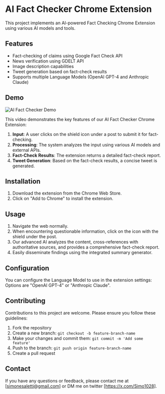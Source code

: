 # AI Fact Checker Chrome Extension

This project implements an AI-powered Fact Checking Chrome Extension using various AI models and tools.

## Features

- Fact-checking of claims using Google Fact Check API
- News verification using GDELT API
- Image description capabilities
- Tweet generation based on fact-check results
- Supports multiple Language Models (OpenAI GPT-4 and Anthropic Claude)

## Demo

![AI Fact Checker Demo](FactChecker.gif)

This video demonstrates the key features of our AI Fact Checker Chrome Extension:

1. **Input**: A user clicks on the shield icon under a post to submit it for fact-checking.
2. **Processing**: The system analyzes the input using various AI models and external APIs.
3. **Fact-Check Results**: The extension returns a detailed fact-check report.
4. **Tweet Generation**: Based on the fact-check results, a concise tweet is generated.

## Installation

1. Download the extension from the Chrome Web Store.
2. Click on "Add to Chrome" to install the extension.

## Usage

1. Navigate the web normally.
2. When encountering questionable information, click on the icon with the shield under the post.
3. Our advanced AI analyzes the content, cross-references with authoritative sources, and provides a comprehensive fact-check report.
4. Easily disseminate findings using the integrated summary generator.

## Configuration

You can configure the Language Model to use in the extension settings:
Options are "OpenAI GPT-4" or "Anthropic Claude".

## Contributing

Contributions to this project are welcome. Please ensure you follow these guidelines:

1. Fork the repository
2. Create a new branch: `git checkout -b feature-branch-name`
3. Make your changes and commit them: `git commit -m 'Add some feature'`
4. Push to the branch: `git push origin feature-branch-name`
5. Create a pull request

## Contact

If you have any questions or feedback, please contact me at [simonesaletti@gmail.com] or DM me on twitter [https://x.com/Simo1028].
